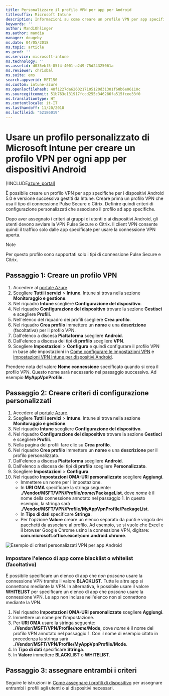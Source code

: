 ```yaml
---
title: Personalizzare il profilo VPN per app per Android
titlesuffix: Microsoft Intune
description: Informazioni su come creare un profilo VPN per app specifiche per i dispositivi Android gestiti da Microsoft Intune.
keywords: ''
author: MandiOhlinger
ms.author: mandia
manager: dougeby
ms.date: 04/05/2018
ms.topic: article
ms.prod: ''
ms.service: microsoft-intune
ms.technology: ''
ms.assetid: d035ebf5-85f4-4001-a249-75d24325061a
ms.reviewer: chrisbal
ms.suite: ems
search.appverid: MET150
ms.custom: intune-azure
ms.openlocfilehash: 48f1227da6260217105120d31301f60b6e06110c
ms.sourcegitcommit: 51b763e131917fccd255c346286fa515fcee33f0
ms.translationtype: HT
ms.contentlocale: it-IT
ms.lasthandoff: 11/20/2018
ms.locfileid: "52186019"
---
```

# <a name="use-a-microsoft-intune-custom-profile-to-create-a-per-app-vpn-profile-for-android-devices"></a>Usare un profilo personalizzato di Microsoft Intune per creare un profilo VPN per ogni app per dispositivi Android

[!INCLUDE[azure_portal](./includes/azure_portal.md)]

È possibile creare un profilo VPN per app specifiche per i dispositivi Android 5.0 e versione successiva gestiti da Intune. Creare prima un profilo VPN che usa il tipo di connessione Pulse Secure o Citrix. Definire quindi criteri di configurazione personalizzati che associano il profilo ad app specifiche.

Dopo aver assegnato i criteri ai gruppi di utenti o ai dispositivi Android, gli utenti devono avviare la VPN Pulse Secure o Citrix. Il client VPN consente quindi il traffico solo dalle app specificate per usare la connessione VPN aperta.

> [!NOTE]
>
> Per questo profilo sono supportati solo i tipi di connessione Pulse Secure e Citrix.


## <a name="step-1-create-a-vpn-profile"></a>Passaggio 1: Creare un profilo VPN


1. Accedere al [portale Azure](https://portal.azure.com).
2. Scegliere **Tutti i servizi** > **Intune**. Intune si trova nella sezione **Monitoraggio e gestione**.
3. Nel riquadro **Intune** scegliere **Configurazione del dispositivo**.
2. Nel riquadro **Configurazione del dispositivo** trovare la sezione **Gestisci** e scegliere **Profili**.
2. Nell'elenco del riquadro dei profili scegliere **Crea profilo**.
3. Nel riquadro **Crea profilo** immettere un **nome** e una **descrizione** (facoltativa) per il profilo VPN.
4. Dall'elenco a discesa **Piattaforma** scegliere **Android**.
5. Dall'elenco a discesa dei tipi di **profilo** scegliere **VPN**.
3. Scegliere **Impostazioni** > **Configura** e quindi configurare il profilo VPN in base alle impostazioni in [Come configurare le impostazioni VPN](vpn-settings-configure.md) e [Impostazioni VPN Intune per dispositivi Android](vpn-settings-android.md).

Prendere nota del valore **Nome connessione** specificato quando si crea il profilo VPN. Questo nome sarà necessario nel passaggio successivo. Ad esempio **MyAppVpnProfile**.

## <a name="step-2-create-a-custom-configuration-policy"></a>Passaggio 2: Creare criteri di configurazione personalizzati

1. Accedere al [portale Azure](https://portal.azure.com).
2. Scegliere **Tutti i servizi** > **Intune**. Intune si trova nella sezione **Monitoraggio e gestione**.
3. Nel riquadro **Intune** scegliere **Configurazione del dispositivo**.
2. Nel riquadro **Configurazione del dispositivo** trovare la sezione **Gestisci** e scegliere **Profili**.
3. Nella pagina dei profili fare clic su **Crea profilo**.
4. Nel riquadro **Crea profilo** immettere un **nome** e una **descrizione** per il profilo personalizzato.
5. Dall'elenco a discesa **Piattaforma** scegliere **Android**.
6. Dall'elenco a discesa dei tipi di **profilo** scegliere **Personalizzato**.
7. Scegliere **Impostazioni** > **Configura**.
3. Nel riquadro **Impostazioni OMA-URI personalizzate** scegliere **Aggiungi**.
    - Immettere un nome per l'impostazione.
    - In **URI OMA** specificare la stringa seguente: **./Vendor/MSFT/VPN/Profile/*nome*/PackageList**, dove *nome* è il nome della connessione annotato nel passaggio 1. In questo esempio, la stringa sarà **./Vendor/MSFT/VPN/Profile/MyAppVpnProfile/PackageList**.
    - In **Tipo di dati** specificare **Stringa**.
    - Per l'opzione **Valore** creare un elenco separato da punti e virgola dei pacchetti da associare al profilo. Ad esempio, se si vuole che Excel e il browser Google Chrome usino la connessione VPN, digitare: **com.microsoft.office.excel;com.android.chrome**.

![Esempio di criteri personalizzati VPN per app Android](./media/android_per_app_vpn_oma_uri.png)

### <a name="set-your-app-list-to-blacklist-or-whitelist-optional"></a>Impostare l'elenco di app come blacklist o whitelist (facoltativo)
  È possibile specificare un elenco di app che *non possono* usare la connessione VPN tramite il valore **BLACKLIST**. Tutte le altre app si connettono mediante la VPN.
In alternativa, è possibile usare il valore **WHITELIST** per specificare un elenco di app che *possono* usare la connessione VPN. Le app non incluse nell'elenco non si connettono mediante la VPN.
  1.    Nel riquadro **Impostazioni OMA-URI personalizzate** scegliere **Aggiungi**.
  2.    Immettere un nome per l'impostazione.
  3.    Per **URI OMA** usare la stringa seguente: **./Vendor/MSFT/VPN/Profile/*nome*/Mode**, dove *nome* è il nome del profilo VPN annotato nel passaggio 1. Con il nome di esempio citato in precedenza la stringa sarà **./Vendor/MSFT/VPN/Profile/MyAppVpnProfile/Mode**.
  4.    In **Tipo di dati** specificare **Stringa**.
  5.    In **Valore** immettere **BLACKLIST** o **WHITELIST**.



## <a name="step-3-assign-both-policies"></a>Passaggio 3: assegnare entrambi i criteri

Seguire le istruzioni in [Come assegnare i profili di dispositivo](device-profile-assign.md) per assegnare entrambi i profili agli utenti o ai dispositivi necessari.
